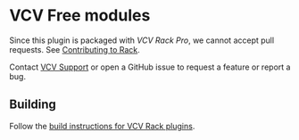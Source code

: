 # VCV Free modules

Since this plugin is packaged with *VCV Rack Pro*, we cannot accept pull requests.
See [Contributing to Rack](https://github.com/VCVRack/Rack/blob/v2/.github/CONTRIBUTING.md).

Contact [VCV Support](https://vcvrack.com/support) or open a GitHub issue to request a feature or report a bug.

## Building

Follow the [build instructions for VCV Rack plugins](https://vcvrack.com/manual/Building#Building-Rack-plugins).
